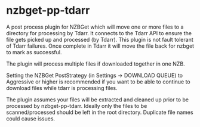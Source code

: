 # nzbget-pp-tdarr

A post process plugin for NZBGet which will move one or more files to a directory for processing by Tdarr. It connects to the Tdarr API to ensure the file gets picked up and processed (by Tdarr). This plugin is not fault tolerant of Tdarr failures. Once complete in Tdarr it will move the file back for nzbget to mark as successful.

The plugin will process multiple files if downloaded together in one NZB.

Setting the NZBGet PostStrategy (in Settings -> DOWNLOAD QUEUE) to Aggressive or higher is recommended if you want to be able to continue to download files while tdarr is processing files.

The plugin assumes your files will be extracted and cleaned up prior to be processed by nzbget-pp-tdarr. Ideally only the files to be scanned/processed should be left in the root directory. Duplicate file names could cause issues.
